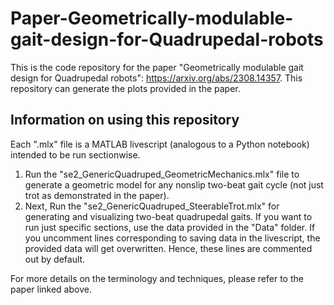 # Paper-Geometrically-modulable-gait-design-for-Quadrupedal-robots

This is the code repository for the paper "Geometrically modulable gait design for Quadrupedal robots": <https://arxiv.org/abs/2308.14357>. This repository can generate the plots provided in the paper.

## Information on using this repository

Each ".mlx" file is a MATLAB livescript (analogous to a Python notebook) intended to be run sectionwise. 
1. Run the "se2_GenericQuadruped_GeometricMechanics.mlx" file to generate a geometric model for any nonslip two-beat gait cycle (not just trot as demonstrated in the paper). 
2. Next, Run the "se2_GenericQuadruped_SteerableTrot.mlx" for generating and visualizing two-beat quadrupedal gaits.
If you want to run just specific sections, use the data provided in the "Data" folder. If you uncomment lines corresponding to saving data in the livescript, the provided data will get overwritten. Hence, these lines are commented out by default.

For more details on the terminology and techniques, please refer to the paper linked above.
